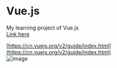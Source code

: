 # Vue.js
My learning project of Vue.js    
[Link here](https://juentingshie.github.io/Vue.js/)    

[https://cn.vuejs.org/v2/guide/index.html](https://cn.vuejs.org/v2/guide/index.html)    
![image](https://screenshotscdn.firefoxusercontent.com/images/8ed6c2fb-bd26-4291-9141-412cf6c0e292.png)
